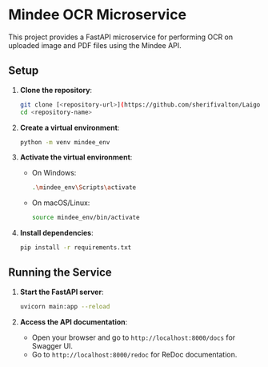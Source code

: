 # Mindee OCR Microservice

This project provides a FastAPI microservice for performing OCR on uploaded image and PDF files using the Mindee API.

## Setup

1. **Clone the repository**:
   ```bash
   git clone [<repository-url>](https://github.com/sherifivalton/Laigo)
   cd <repository-name>
   ```

2. **Create a virtual environment**:
   ```bash
   python -m venv mindee_env
   ```

3. **Activate the virtual environment**:
   - On Windows:
     ```bash
     .\mindee_env\Scripts\activate
     ```
   - On macOS/Linux:
     ```bash
     source mindee_env/bin/activate
     ```

4. **Install dependencies**:
   ```bash
   pip install -r requirements.txt
   ```

## Running the Service

1. **Start the FastAPI server**:
   ```bash
   uvicorn main:app --reload
   ```

2. **Access the API documentation**:
   - Open your browser and go to `http://localhost:8000/docs` for Swagger UI.
   - Go to `http://localhost:8000/redoc` for ReDoc documentation.
